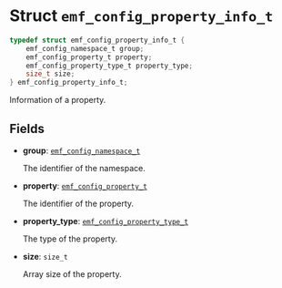 # Struct `emf_config_property_info_t`

```c
typedef struct emf_config_property_info_t {
    emf_config_namespace_t group;
    emf_config_property_t property;
    emf_config_property_type_t property_type;
    size_t size;
} emf_config_property_info_t;
```

Information of a property.

## Fields

- **group**: [`emf_config_namespace_t`](./struct.emf_config_namespace_t.md)

    The identifier of the namespace.

- **property**: [`emf_config_property_t`](./struct.emf_config_property_t.md)

    The identifier of the property.

- **property_type**: [`emf_config_property_type_t`](./enum.emf_config_property_type_t.md)

    The type of the property.

- **size**: `size_t`

    Array size of the property.